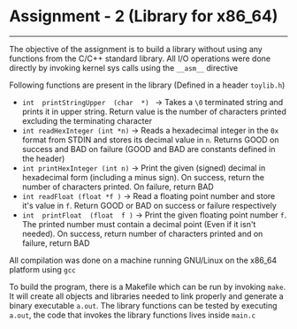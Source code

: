 # Assignment - 2 (Library for x86_64)

<hr>

The objective of the assignment is to build a library without using any functions from the C/C++ standard library. All I/O operations were done directly by invoking kernel sys calls using the `__asm__` directive

Following functions are present in the library (Defined in a header `toylib.h`)

- `int  printStringUpper  (char  *) ` -> Takes a `\0` terminated string and prints it in upper string. Return value is the number of characters printed excluding the terminating character
- `int readHexInteger (int *n)` -> Reads a hexadecimal integer in the `0x` format from STDIN and stores its decimal value in `n`. Returns GOOD on success and BAD on failure (GOOD and BAD are constants defined in the header)
- `int printHexInteger (int n)` -> Print the given (signed) decimal in hexadecimal form (including a minus sign). On success, return the number of characters printed. On failure, return BAD
- `int readFloat (float *f )` -> Read a floating point number and store it's value in `f`. Return GOOD or BAD on success or failure respectively
- `int  printFloat  (float  f )` -> Print the given floating point number `f`. The printed number must contain a decimal point (Even if it isn't needed). On success, return number of characters printed and on failure, return BAD 



All compilation was done on a machine running GNU/Linux on the x86_64 platform using `gcc`

To build the program, there is a Makefile which can be run by invoking `make`. It will create all objects and libraries needed to link properly and generate a binary executable `a.out`. The library functions can be tested by executing `a.out`, the code that invokes the library functions lives inside `main.c`

